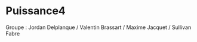 # Puissance4

Groupe : Jordan Delplanque
         / Valentin Brassart
         / Maxime Jacquet
         / Sullivan Fabre
